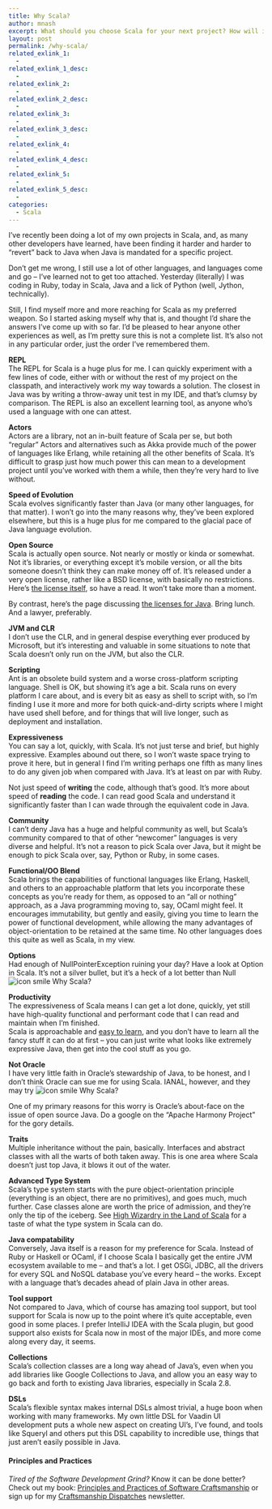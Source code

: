 ```yaml
---
title: Why Scala?
author: mnash
excerpt: What should you choose Scala for your next project? How will it help?
layout: post
permalink: /why-scala/
related_exlink_1:
  - 
related_exlink_1_desc:
  - 
related_exlink_2:
  - 
related_exlink_2_desc:
  - 
related_exlink_3:
  - 
related_exlink_3_desc:
  - 
related_exlink_4:
  - 
related_exlink_4_desc:
  - 
related_exlink_5:
  - 
related_exlink_5_desc:
  - 
categories:
  - Scala
---
```

I&#8217;ve recently been doing a lot of my own projects in Scala, and, as many other developers have learned, have been finding it harder and harder to &#8220;revert&#8221; back to Java when Java is mandated for a specific project.

Don&#8217;t get me wrong, I still use a lot of other languages, and languages come and go &#8211; I&#8217;ve learned not to get too attached. Yesterday (literally) I was coding in Ruby, today in Scala, Java and a lick of Python (well, Jython, technically).

Still, I find myself more and more reaching for Scala as my preferred weapon. So I started asking myself why that is, and thought I&#8217;d share the answers I&#8217;ve come up with so far. I&#8217;d be pleased to hear anyone other experiences as well, as I&#8217;m pretty sure this is not a complete list. It&#8217;s also not in any particular order, just the order I&#8217;ve remembered them.

**REPL**  
The REPL for Scala is a huge plus for me. I can quickly experiment with a few lines of code, either with or without the rest of my project on the classpath, and interactively work my way towards a solution. The closest in Java was by writing a throw-away unit test in my IDE, and that&#8217;s clumsy by comparison. The REPL is also an excellent learning tool, as anyone who&#8217;s used a language with one can attest.

**Actors**  
Actors are a library, not an in-built feature of Scala per se, but both &#8220;regular&#8221; Actors and alternatives such as Akka provide much of the power of languages like Erlang, while retaining all the other benefits of Scala. It&#8217;s difficult to grasp just how much power this can mean to a development project until you&#8217;ve worked with them a while, then they&#8217;re very hard to live without.

**Speed of Evolution**  
Scala evolves significantly faster than Java (or many other languages, for that matter). I won&#8217;t go into the many reasons why, they&#8217;ve been explored elsewhere, but this is a huge plus for me compared to the glacial pace of Java language evolution. 

**Open Source**  
Scala is actually open source. Not nearly or mostly or kinda or somewhat. Not it&#8217;s libraries, or everything except it&#8217;s mobile version, or all the bits someone doesn&#8217;t think they can make money off of. It&#8217;s released under a very open license, rather like a BSD license, with basically no restrictions. Here&#8217;s [the license itself][1], so have a read. It won&#8217;t take more than a moment.

By contrast, here&#8217;s the page discussing [the licenses for Java][2]. Bring lunch. And a lawyer, preferably.

**JVM and CLR**  
I don&#8217;t use the CLR, and in general despise everything ever produced by Microsoft, but it&#8217;s interesting and valuable in some situations to note that Scala doesn&#8217;t only run on the JVM, but also the CLR.

**Scripting**  
Ant is an obsolete build system and a worse cross-platform scripting language. Shell is OK, but showing it&#8217;s age a bit. Scala runs on every platform I care about, and is every bit as easy as shell to script with, so I&#8217;m finding I use it more and more for both quick-and-dirty scripts where I might have used shell before, and for things that will live longer, such as deployment and installation.

**Expressiveness**  
You can say a lot, quickly, with Scala. It&#8217;s not just terse and brief, but highly expressive. Examples abound out there, so I won&#8217;t waste space trying to prove it here, but in general I find I&#8217;m writing perhaps one fifth as many lines to do any given job when compared with Java. It&#8217;s at least on par with Ruby.

Not just speed of **writing** the code, although that&#8217;s good. It&#8217;s more about speed of **reading** the code. I can read good Scala and understand it significantly faster than I can wade through the equivalent code in Java. 

**Community**  
I can&#8217;t deny Java has a huge and helpful community as well, but Scala&#8217;s community compared to that of other &#8220;newcomer&#8221; languages is very diverse and helpful. It&#8217;s not a reason to pick Scala over Java, but it might be enough to pick Scala over, say, Python or Ruby, in some cases.

**Functional/OO Blend**  
Scala brings the capabilities of functional languages like Erlang, Haskell, and others to an approachable platform that lets you incorporate these concepts as you&#8217;re ready for them, as opposed to an &#8220;all or nothing&#8221; approach, as a Java programming moving to, say, OCaml might feel. It encourages immutability, but gently and easily, giving you time to learn the power of functional development, while allowing the many advantages of object-orientation to be retained at the same time. No other languages does this quite as well as Scala, in my view.

**Options**  
Had enough of NullPointerException ruining your day? Have a look at Option in Scala. It&#8217;s not a silver bullet, but it&#8217;s a heck of a lot better than Null <img src="http://jglobal.com/wp-includes/images/smilies/icon_smile.gif" alt="icon smile Why Scala?" class="wp-smiley" title="Why Scala?" /> 

**Productivity**  
The expressiveness of Scala means I can get a lot done, quickly, yet still have high-quality functional and performant code that I can read and maintain when I&#8217;m finished.  
Scala is approachable and [easy to learn][3], and you don&#8217;t have to learn all the fancy stuff it can do at first &#8211; you can just write what looks like extremely expressive Java, then get into the cool stuff as you go.

**Not Oracle**  
I have very little faith in Oracle&#8217;s stewardship of Java, to be honest, and I don&#8217;t think Oracle can sue me for using Scala. IANAL, however, and they may try <img src="http://jglobal.com/wp-includes/images/smilies/icon_smile.gif" alt="icon smile Why Scala?" class="wp-smiley" title="Why Scala?" /> 

One of my primary reasons for this worry is Oracle&#8217;s about-face on the issue of open source Java. Do a google on the &#8220;Apache Harmony Project&#8221; for the gory details.

**Traits**  
Multiple inheritance without the pain, basically. Interfaces and abstract classes with all the warts of both taken away. This is one area where Scala doesn&#8217;t just top Java, it blows it out of the water.

**Advanced Type System**  
Scala&#8217;s type system starts with the pure object-orientation principle (everything is an object, there are no primitives), and goes much, much further. Case classes alone are worth the price of admission, and they&#8217;re only the tip of the iceberg. See [High Wizardry in the Land of Scala][4] for a taste of what the type system in Scala can do.

**Java compatability**  
Conversely, Java itself is a reason for my preference for Scala. Instead of Ruby or Haskell or OCaml, if I choose Scala I basically get the entire JVM ecosystem available to me &#8211; and that&#8217;s a lot. I get OSGi, JDBC, all the drivers for every SQL and NoSQL database you&#8217;ve every heard &#8211; the works. Except with a language that&#8217;s decades ahead of plain Java in other areas.

**Tool support**  
Not compared to Java, which of course has amazing tool support, but tool support for Scala is now up to the point where it&#8217;s quite acceptable, even good in some places. I prefer IntelliJ IDEA with the Scala plugin, but good support also exists for Scala now in most of the major IDEs, and more come along every day, it seems.

**Collections**  
Scala&#8217;s collection classes are a long way ahead of Java&#8217;s, even when you add libraries like Google Collections to Java, and allow you an easy way to go back and forth to existing Java libraries, especially in Scala 2.8. 

**DSLs**  
Scala&#8217;s flexible syntax makes internal DSLs almost trivial, a huge boon when working with many frameworks. My own little DSL for Vaadin UI development puts a whole new aspect on creating UI&#8217;s, I&#8217;ve found, and tools like Squeryl and others put this DSL capability to incredible use, things that just aren&#8217;t easily possible in Java.

<div class="g-plusone" data-annotation="inline" data-width="300">
</div>

<!-- Place this tag after the last +1 button tag. -->

  


<div class="st-callout hastitle lightblue center" >
  <h4 class="st-callout-title ">
    Principles and Practices
  </h4>
  
  <div class="inside">
    <i>Tired of the Software Development Grind?</i> Know it can be done better? Check out my book: <a href="http://jglobal.com/principles-and-practices">Principles and Practices of Software Craftsmanship</a> or sign up for my <a href="http://jglobal.com/dispatches/">Craftsmanship Dispatches</a> newsletter.
  </div>
</div>

<div class="clear">
</div>

 [1]: http://www.scala-lang.org/node/146
 [2]: http://java.sun.com/j2se/1.5.0/source_license.html
 [3]: http://www.kogics.net/sf:kojo
 [4]: http://j.mp/cAtua5